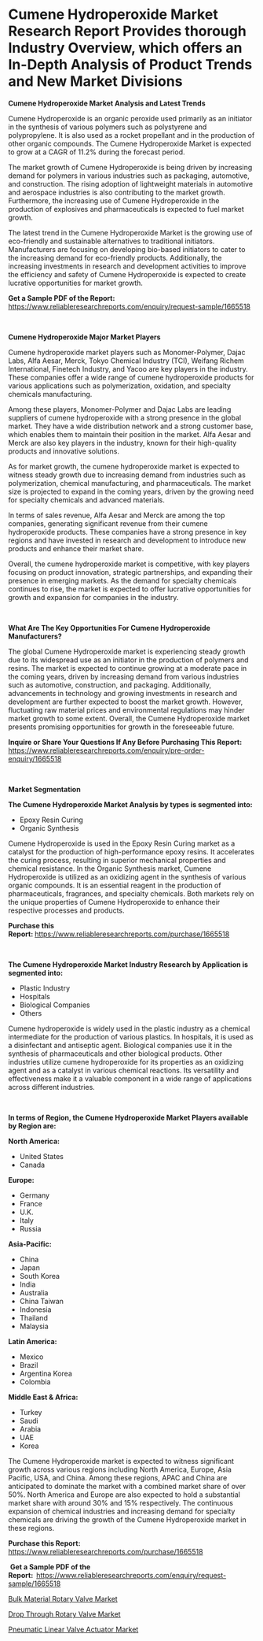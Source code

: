 <p><h1>Cumene Hydroperoxide Market Research Report Provides thorough Industry Overview, which offers an In-Depth Analysis of Product Trends and New Market Divisions</h1></p><p><strong>Cumene Hydroperoxide Market Analysis and Latest Trends</strong></p>
<p><p>Cumene Hydroperoxide is an organic peroxide used primarily as an initiator in the synthesis of various polymers such as polystyrene and polypropylene. It is also used as a rocket propellant and in the production of other organic compounds. The Cumene Hydroperoxide Market is expected to grow at a CAGR of 11.2% during the forecast period.</p><p>The market growth of Cumene Hydroperoxide is being driven by increasing demand for polymers in various industries such as packaging, automotive, and construction. The rising adoption of lightweight materials in automotive and aerospace industries is also contributing to the market growth. Furthermore, the increasing use of Cumene Hydroperoxide in the production of explosives and pharmaceuticals is expected to fuel market growth.</p><p>The latest trend in the Cumene Hydroperoxide Market is the growing use of eco-friendly and sustainable alternatives to traditional initiators. Manufacturers are focusing on developing bio-based initiators to cater to the increasing demand for eco-friendly products. Additionally, the increasing investments in research and development activities to improve the efficiency and safety of Cumene Hydroperoxide is expected to create lucrative opportunities for market growth.</p></p>
<p><strong>Get a Sample PDF of the Report:&nbsp;</strong> <a href="https://www.reliableresearchreports.com/enquiry/request-sample/1665518">https://www.reliableresearchreports.com/enquiry/request-sample/1665518</a></p>
<p>&nbsp;</p>
<p><strong>Cumene Hydroperoxide Major Market Players</strong></p>
<p><p>Cumene hydroperoxide market players such as Monomer-Polymer, Dajac Labs, Alfa Aesar, Merck, Tokyo Chemical Industry (TCI), Weifang Richem International, Finetech Industry, and Yacoo are key players in the industry. These companies offer a wide range of cumene hydroperoxide products for various applications such as polymerization, oxidation, and specialty chemicals manufacturing.</p><p>Among these players, Monomer-Polymer and Dajac Labs are leading suppliers of cumene hydroperoxide with a strong presence in the global market. They have a wide distribution network and a strong customer base, which enables them to maintain their position in the market. Alfa Aesar and Merck are also key players in the industry, known for their high-quality products and innovative solutions.</p><p>As for market growth, the cumene hydroperoxide market is expected to witness steady growth due to increasing demand from industries such as polymerization, chemical manufacturing, and pharmaceuticals. The market size is projected to expand in the coming years, driven by the growing need for specialty chemicals and advanced materials.</p><p>In terms of sales revenue, Alfa Aesar and Merck are among the top companies, generating significant revenue from their cumene hydroperoxide products. These companies have a strong presence in key regions and have invested in research and development to introduce new products and enhance their market share.</p><p>Overall, the cumene hydroperoxide market is competitive, with key players focusing on product innovation, strategic partnerships, and expanding their presence in emerging markets. As the demand for specialty chemicals continues to rise, the market is expected to offer lucrative opportunities for growth and expansion for companies in the industry.</p></p>
<p>&nbsp;</p>
<p><strong>What Are The Key Opportunities For Cumene Hydroperoxide Manufacturers?</strong></p>
<p><p>The global Cumene Hydroperoxide market is experiencing steady growth due to its widespread use as an initiator in the production of polymers and resins. The market is expected to continue growing at a moderate pace in the coming years, driven by increasing demand from various industries such as automotive, construction, and packaging. Additionally, advancements in technology and growing investments in research and development are further expected to boost the market growth. However, fluctuating raw material prices and environmental regulations may hinder market growth to some extent. Overall, the Cumene Hydroperoxide market presents promising opportunities for growth in the foreseeable future.</p></p>
<p><strong>Inquire or Share Your Questions If Any Before Purchasing This Report:</strong> <a href="https://www.reliableresearchreports.com/enquiry/pre-order-enquiry/1665518">https://www.reliableresearchreports.com/enquiry/pre-order-enquiry/1665518</a></p>
<p>&nbsp;</p>
<p><strong>Market Segmentation</strong></p>
<p><strong>The Cumene Hydroperoxide Market Analysis by types is segmented into:</strong></p>
<p><ul><li>Epoxy Resin Curing</li><li>Organic Synthesis</li></ul></p>
<p><p>Cumene Hydroperoxide is used in the Epoxy Resin Curing market as a catalyst for the production of high-performance epoxy resins. It accelerates the curing process, resulting in superior mechanical properties and chemical resistance. In the Organic Synthesis market, Cumene Hydroperoxide is utilized as an oxidizing agent in the synthesis of various organic compounds. It is an essential reagent in the production of pharmaceuticals, fragrances, and specialty chemicals. Both markets rely on the unique properties of Cumene Hydroperoxide to enhance their respective processes and products.</p></p>
<p><strong>Purchase this Report:&nbsp;</strong><a href="https://www.reliableresearchreports.com/purchase/1665518">https://www.reliableresearchreports.com/purchase/1665518</a></p>
<p>&nbsp;</p>
<p><strong>The Cumene Hydroperoxide Market Industry Research by Application is segmented into:</strong></p>
<p><ul><li>Plastic Industry</li><li>Hospitals</li><li>Biological Companies</li><li>Others</li></ul></p>
<p><p>Cumene hydroperoxide is widely used in the plastic industry as a chemical intermediate for the production of various plastics. In hospitals, it is used as a disinfectant and antiseptic agent. Biological companies use it in the synthesis of pharmaceuticals and other biological products. Other industries utilize cumene hydroperoxide for its properties as an oxidizing agent and as a catalyst in various chemical reactions. Its versatility and effectiveness make it a valuable component in a wide range of applications across different industries.</p></p>
<p>&nbsp;</p>
<p><strong>In terms of Region, the Cumene Hydroperoxide Market Players available by Region are:</strong></p>
<p>
    <p> <strong> North America: </strong>
        <ul>
            <li>United States</li>
            <li>Canada</li>
        </ul>
        </p> 
    <p> <strong> Europe: </strong>
        <ul>
            <li>Germany</li>
            <li>France</li>
            <li>U.K.</li>
            <li>Italy</li>
            <li>Russia</li>
        </ul>
        </p> 
    <p> <strong> Asia-Pacific: </strong>
        <ul>
            <li>China</li>
            <li>Japan</li>
            <li>South Korea</li>
            <li>India</li>
            <li>Australia</li>
            <li>China Taiwan</li>
            <li>Indonesia</li>
            <li>Thailand</li>
            <li>Malaysia</li>
        </ul>
        </p> 
    <p> <strong> Latin America: </strong>
        <ul>
            <li>Mexico</li>
            <li>Brazil</li>
            <li>Argentina Korea</li>
            <li>Colombia</li>
        </ul>
        </p> 
    <p> <strong> Middle East & Africa: </strong>
        <ul>
            <li>Turkey</li>
            <li>Saudi</li>
            <li>Arabia</li>
            <li>UAE</li>
            <li>Korea</li>
        </ul>
    </p>
    </p>
<p><p>The Cumene Hydroperoxide market is expected to witness significant growth across various regions including North America, Europe, Asia Pacific, USA, and China. Among these regions, APAC and China are anticipated to dominate the market with a combined market share of over 50%. North America and Europe are also expected to hold a substantial market share with around 30% and 15% respectively. The continuous expansion of chemical industries and increasing demand for specialty chemicals are driving the growth of the Cumene Hydroperoxide market in these regions.</p></p>
<p><strong>Purchase this Report: </strong><a href="https://www.reliableresearchreports.com/purchase/1665518">https://www.reliableresearchreports.com/purchase/1665518</a></p>
<p>&nbsp;<strong>Get a Sample PDF of the Report:&nbsp;&nbsp;</strong><a href="https://www.reliableresearchreports.com/enquiry/request-sample/1665518">https://www.reliableresearchreports.com/enquiry/request-sample/1665518</a></p>
<p><strong></strong></p>
<p><p><a href="https://view.publitas.com/reportprime-1/decoding-the-bulk-material-rotary-valve-market-a-deep-dive-into-the-latest-market-trends-market-segmentation-and-competitive-analysis/">Bulk Material Rotary Valve Market</a></p><p><a href="https://view.publitas.com/reportprime-1/drop-through-rotary-valve-market-size-furnishes-valuable-information-encompassing-market-share-market-trends-and-projections-spanning-from-2023-to-2030/">Drop Through Rotary Valve Market</a></p><p><a href="https://view.publitas.com/reportprime-1/pneumatic-linear-valve-actuator-market-size-market-share-and-global-market-analysis-report-2023-2030/">Pneumatic Linear Valve Actuator Market</a></p></p>